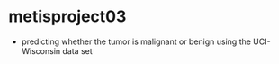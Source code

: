 # metisproject03
- predicting whether the tumor is malignant or benign using the UCI-Wisconsin data set
